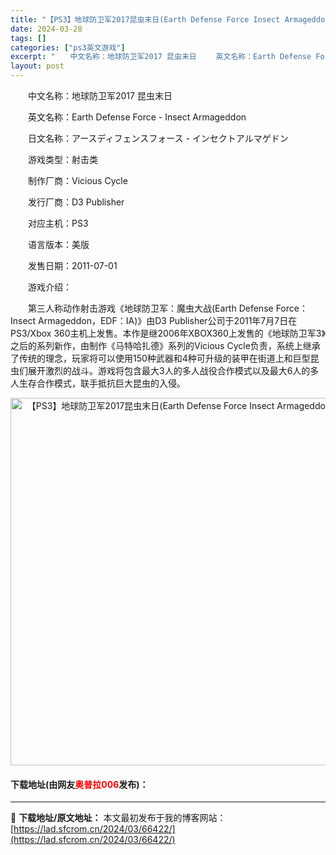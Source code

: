 ```yaml
---
title: "【PS3】地球防卫军2017昆虫末日(Earth Defense Force Insect Armageddon) 美版下载"
date: 2024-03-28
tags: []
categories: ["ps3英文游戏"]
excerpt: "　　中文名称：地球防卫军2017 昆虫末日 　　英文名称：Earth Defense Force - Insect Armageddon 　　日文名称：アースディフェンスフォース - インセクトアルマゲドン 　　游戏类型：射击类 　　制作厂商：Vicious Cycle 　　发行厂商：D3 Publ&hellip;"
layout: post
---
```


 <p>　　中文名称：地球防卫军2017 昆虫末日</p> <p>　　英文名称：Earth Defense Force - Insect Armageddon</p> <p>　　日文名称：アースディフェンスフォース - インセクトアルマゲドン</p> <p>　　游戏类型：射击类</p> <p>　　制作厂商：Vicious Cycle</p> <p>　　发行厂商：D3 Publisher</p> <p>　　对应主机：PS3</p> <p>　　语言版本：美版</p> <p>　　发售日期：2011-07-01</p> <p>　　游戏介绍：</p> <p>　　第三人称动作射击游戏《地球防卫军：魔虫大战(Earth Defense Force：Insect Armageddon，EDF：IA)》由D3 Publisher公司于2011年7月7日在PS3/Xbox 360主机上发售。本作是继2006年XBOX360上发售的《地球防卫军3》之后的系列新作，由制作《马特哈扎德》系列的Vicious Cycle负责，系统上继承了传统的理念，玩家将可以使用150种武器和4种可升级的装甲在街道上和巨型昆虫们展开激烈的战斗。游戏将包含最大3人的多人战役合作模式以及最大6人的多人生存合作模式，联手抵抗巨大昆虫的入侵。</p> <p align="center"><img align="" border="0" src="https://lad.sfcrom.cn/wp-content/uploads/2024/03/20240328_66051cb516fdf.jpg" width="588" alt="【PS3】地球防卫军2017昆虫末日(Earth Defense Force Insect Armageddon) 美版下载" /></p> <p><h4>下载地址(由网友<font color="red">奥普拉006</font>发布)：</h4></p> 

---
📖 **下载地址/原文地址：** 本文最初发布于我的博客网站：[https://lad.sfcrom.cn/2024/03/66422/](https://lad.sfcrom.cn/2024/03/66422/)
